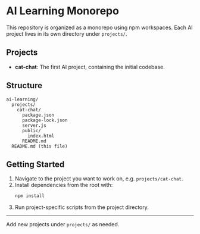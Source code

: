 # AI Learning Monorepo

This repository is organized as a monorepo using npm workspaces. Each AI project lives in its own directory under `projects/`.

## Projects

- **cat-chat**: The first AI project, containing the initial codebase.

## Structure

```
ai-learning/
  projects/
    cat-chat/
      package.json
      package-lock.json
      server.js
      public/
        index.html
      README.md
  README.md (this file)
```

## Getting Started

1. Navigate to the project you want to work on, e.g. `projects/cat-chat`.
2. Install dependencies from the root with:
   ```sh
   npm install
   ```
3. Run project-specific scripts from the project directory.

---

Add new projects under `projects/` as needed.

